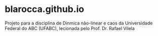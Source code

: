 # blarocca.github.io

Projeto para a disciplina de Dinmica não-linear e caos da Universidade Federal do ABC (UFABC), lecionada pelo Prof. Dr. Rafael Vilela
